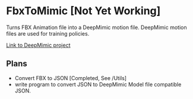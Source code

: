 # FbxToMimic [Not Yet Working]
Turns FBX Animation file into a DeepMimic motion file. DeepMimic motion files are used for training policies.

[Link to DeepMimic project](https://github.com/xbpeng/DeepMimic)


## Plans

- Convert FBX to JSON [Completed, See /Utils]
- write program to convert JSON to DeepMimic Model file compatible JSON.
